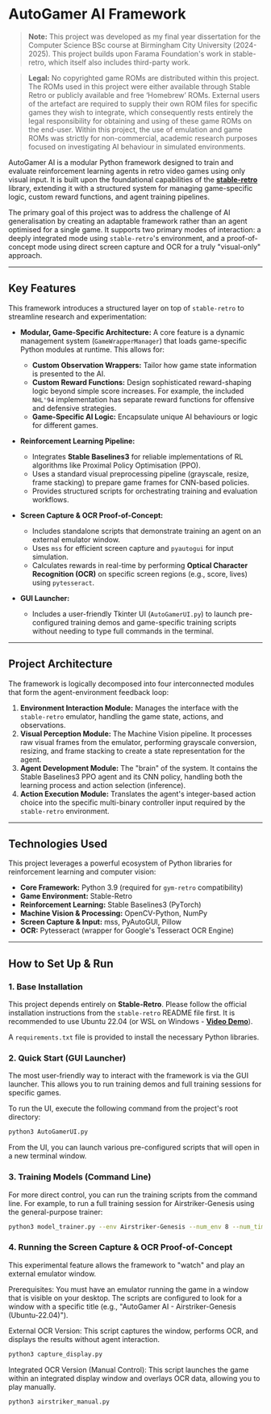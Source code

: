 # AutoGamer AI Framework

> **Note:** This project was developed as my final year dissertation for the Computer Science BSc course at Birmingham City University (2024-2025). This project builds upon Farama Foundation's work in stable-retro, which itself also includes third-party work. 

> **Legal:** No copyrighted game ROMs are distributed within this project. The ROMs used in this project were either available through Stable Retro or publicly available and free ‘Homebrew’ ROMs. External users of the artefact are required to supply their own ROM files for specific games they wish to integrate, which consequently rests entirely the legal responsibility for obtaining and using of these game ROMs on the end-user. Within this project, the use of emulation and game ROMs was strictly for non-commercial, academic research purposes focused on investigating AI behaviour in simulated environments.  

AutoGamer AI is a modular Python framework designed to train and evaluate reinforcement learning agents in retro video games using only visual input. It is built upon the foundational capabilities of the **[stable-retro](https://github.com/Farama-Foundation/stable-retro)** library, extending it with a structured system for managing game-specific logic, custom reward functions, and agent training pipelines.

The primary goal of this project was to address the challenge of AI generalisation by creating an adaptable framework rather than an agent optimised for a single game. It supports two primary modes of interaction: a deeply integrated mode using `stable-retro`'s environment, and a proof-of-concept mode using direct screen capture and OCR for a truly "visual-only" approach.


---

## Key Features

This framework introduces a structured layer on top of `stable-retro` to streamline research and experimentation:

* **Modular, Game-Specific Architecture:** A core feature is a dynamic management system (`GameWrapperManager`) that loads game-specific Python modules at runtime. This allows for:
    * **Custom Observation Wrappers:** Tailor how game state information is presented to the AI.
    * **Custom Reward Functions:** Design sophisticated reward-shaping logic beyond simple score increases. For example, the included `NHL'94` implementation has separate reward functions for offensive and defensive strategies.
    * **Game-Specific AI Logic:** Encapsulate unique AI behaviours or logic for different games.

* **Reinforcement Learning Pipeline:**
    * Integrates **Stable Baselines3** for reliable implementations of RL algorithms like Proximal Policy Optimisation (PPO).
    * Uses a standard visual preprocessing pipeline (grayscale, resize, frame stacking) to prepare game frames for CNN-based policies.
    * Provides structured scripts for orchestrating training and evaluation workflows.

* **Screen Capture & OCR Proof-of-Concept:**
    * Includes standalone scripts that demonstrate training an agent on an external emulator window.
    * Uses `mss` for efficient screen capture and `pyautogui` for input simulation.
    * Calculates rewards in real-time by performing **Optical Character Recognition (OCR)** on specific screen regions (e.g., score, lives) using `pytesseract`.

* **GUI Launcher:**
    * Includes a user-friendly Tkinter UI (`AutoGamerUI.py`) to launch pre-configured training demos and game-specific training scripts without needing to type full commands in the terminal.

---

## Project Architecture

The framework is logically decomposed into four interconnected modules that form the agent-environment feedback loop:

1.  **Environment Interaction Module:** Manages the interface with the `stable-retro` emulator, handling the game state, actions, and observations.
2.  **Visual Perception Module:** The Machine Vision pipeline. It processes raw visual frames from the emulator, performing grayscale conversion, resizing, and frame stacking to create a state representation for the agent.
3.  **Agent Development Module:** The "brain" of the system. It contains the Stable Baselines3 PPO agent and its CNN policy, handling both the learning process and action selection (inference).
4.  **Action Execution Module:** Translates the agent's integer-based action choice into the specific multi-binary controller input required by the `stable-retro` environment.

---

## Technologies Used

This project leverages a powerful ecosystem of Python libraries for reinforcement learning and computer vision:

* **Core Framework:** Python 3.9 (required for `gym-retro` compatibility)
* **Game Environment:** Stable-Retro
* **Reinforcement Learning:** Stable Baselines3 (PyTorch)
* **Machine Vision & Processing:** OpenCV-Python, NumPy
* **Screen Capture & Input:** mss, PyAutoGUI, Pillow
* **OCR:** Pytesseract (wrapper for Google's Tesseract OCR Engine)

---

## How to Set Up & Run

### 1. Base Installation

This project depends entirely on **Stable-Retro**. Please follow the official installation instructions from the `stable-retro` README file first. It is recommended to use Ubuntu 22.04 (or WSL on Windows - **[Video Demo](https://www.youtube.com/watch?v=_oYfVAe3SHQ)**).

A `requirements.txt` file is provided to install the necessary Python libraries.

### 2. Quick Start (GUI Launcher)

The most user-friendly way to interact with the framework is via the GUI launcher. This allows you to run training demos and full training sessions for specific games.

To run the UI, execute the following command from the project's root directory:
```bash
python3 AutoGamerUI.py
```

From the UI, you can launch various pre-configured scripts that will open in a new terminal window.

### 3. Training Models (Command Line)

For more direct control, you can run the training scripts from the command line. For example, to run a full training session for Airstriker-Genesis using the general-purpose trainer:
```bash
python3 model_trainer.py --env Airstriker-Genesis --num_env 8 --num_timesteps 10000000
```

### 4. Running the Screen Capture & OCR Proof-of-Concept


This experimental feature allows the framework to "watch" and play an external emulator window.

Prerequisites: You must have an emulator running the game in a window that is visible on your desktop. The scripts are configured to look for a window with a specific title (e.g., "AutoGamer AI - Airstriker-Genesis (Ubuntu-22.04)").

External OCR Version: This script captures the window, performs OCR, and displays the results without agent interaction.
```bash
python3 capture_display.py
```
Integrated OCR Version (Manual Control): This script launches the game within an integrated display window and overlays OCR data, allowing you to play manually.

```bash
python3 airstriker_manual.py
```

